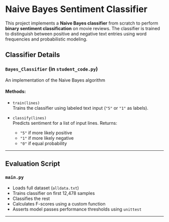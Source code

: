 #  Naive Bayes Sentiment Classifier

This project implements a **Naive Bayes classifier** from scratch to perform **binary sentiment classification** on movie reviews. The classifier is trained to distinguish between positive and negative text entries using word frequencies and probabilistic modeling.


## Classifier Details

###  `Bayes_Classifier` (in `student_code.py`)

An implementation of the Naive Bayes algorithm

#### Methods:

- `train(lines)`  
  Trains the classifier using labeled text input (`"5"` or `"1"` as labels).

- `classify(lines)`  
  Predicts sentiment for a list of input lines. Returns:
  - `"5"` if more likely positive  
  - `"1"` if more likely negative  
  - `"0"` if equal probability

---

## Evaluation Script

### `main.py`

- Loads full dataset (`alldata.txt`)
- Trains classifier on first 12,478 samples
- Classifies the rest
- Calculates F-scores using a custom function
- Asserts model passes performance thresholds using `unittest`

---
